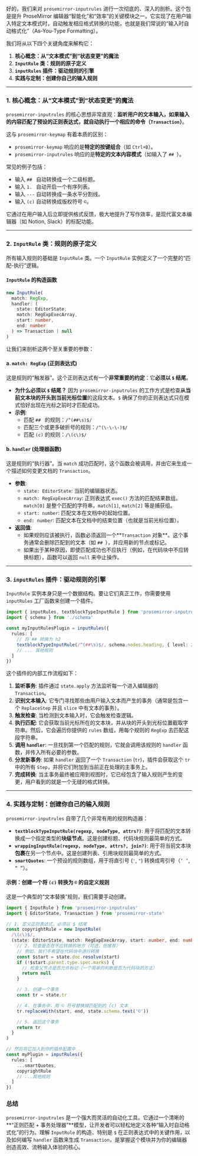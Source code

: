 好的，我们来对 `prosemirror-inputrules` 进行一次彻底的、深入的剖析。这个包是提升 ProseMirror 编辑器“智能化”和“效率”的关键模块之一。它实现了在用户输入特定文本模式时，自动触发相应格式转换的功能，也就是我们常说的“输入时自动格式化”（As-You-Type Formatting）。

我们将从以下四个关键角度来解构它：

1.  **核心概念：从“文本模式”到“状态变更”的魔法**
2.  **`InputRule` 类：规则的原子定义**
3.  **`inputRules` 插件：驱动规则的引擎**
4.  **实践与定制：创建你自己的输入规则**

---

### 1. 核心概念：从“文本模式”到“状态变更”的魔法

`prosemirror-inputrules` 的核心思想非常直观：**监听用户的文本输入，如果输入的内容匹配了预设的正则表达式，就自动执行一个相应的命令（`Transaction`）**。

这与 `prosemirror-keymap` 有着本质的区别：

- `prosemirror-keymap` 响应的是**特定的按键组合**（如 `Ctrl+B`）。
- `prosemirror-inputrules` 响应的是**特定的文本内容模式**（如输入了 `## `）。

常见的例子包括：

- 输入 `## ` 自动转换成一个二级标题。
- 输入 `1. ` 自动开启一个有序列表。
- 输入 `---` 自动转换成一条水平分割线。
- 输入 `(c)` 自动转换成版权符号 `©`。

它通过在用户输入后立即提供格式反馈，极大地提升了写作效率，是现代富文本编辑器（如 Notion, Slack）的标配功能。

---

### 2. `InputRule` 类：规则的原子定义

所有输入规则的基础是 `InputRule` 类。一个 `InputRule` 实例定义了一个完整的“匹配-执行”逻辑。

#### `InputRule` 的构造函数

```typescript
new InputRule(
  match: RegExp,
  handler: (
    state: EditorState,
    match: RegExpExecArray,
    start: number,
    end: number
  ) => Transaction | null
)
```

让我们来剖析这两个至关重要的参数：

#### a. `match: RegExp` (正则表达式)

这是规则的“触发器”。这个正则表达式有一个**非常重要的约定**：它**必须以 `$` 结尾**。

- **为什么必须以 `$` 结尾？** 因为 `prosemirror-inputrules` 的工作方式是检查**从当前文本块的开头到当前光标位置**的这段文本。`$` 确保了你的正则表达式只在模式恰好出现在光标之前时才匹配成功。
- **示例**:
  - 匹配 `## ` 的规则：`/^(##\s)$/`
  - 匹配三个或更多破折号的规则：`/^(\-\-\-)$/`
  - 匹配 `(c)` 的规则：`/\(c\)$/`

#### b. `handler` (处理器函数)

这是规则的“执行器”。当 `match` 成功匹配时，这个函数会被调用，并由它来生成一个描述如何变更文档的 `Transaction`。

- **参数**:
  - `state: EditorState`: 当前的编辑器状态。
  - `match: RegExpExecArray`: 正则表达式 `exec()` 方法的匹配结果数组。`match[0]` 是整个匹配的字符串，`match[1]`, `match[2]` 等是捕获组。
  - `start: number`: 匹配文本在文档中的起始位置。
  - `end: number`: 匹配文本在文档中的结束位置（也就是当前光标位置）。
- **返回值**:
  - 如果规则应该被执行，函数必须返回一个**`Transaction` 对象**。这个事务通常会删除匹配到的文本（如 `## `），并应用新的节点或标记。
  - 如果出于某种原因，即使匹配成功也不应执行（例如，在代码块中不应转换标题），函数可以返回 `null` 来中止操作。

---

### 3. `inputRules` 插件：驱动规则的引擎

`InputRule` 实例本身只是一个数据结构。要让它们真正工作，你需要使用 `inputRules` 工厂函数来创建一个插件。

```typescript
import { inputRules, textblockTypeInputRule } from 'prosemirror-inputrules'
import { schema } from './schema'

const myInputRulesPlugin = inputRules({
  rules: [
    // 将 ## 转换为 h2
    textblockTypeInputRule(/^(##\s)$/, schema.nodes.heading, { level: 2 })
    // ... 其他规则
  ]
})
```

这个插件的内部工作流程如下：

1.  **监听事务**: 插件通过 `state.apply` 方法监听每一个进入编辑器的 `Transaction`。
2.  **识别文本输入**: 它专门寻找那些由用户输入文本而产生的事务（通常是包含一个 `ReplaceStep` 并且 `slice` 中有文本的事务）。
3.  **触发检查**: 当检测到文本输入时，它会触发检查逻辑。
4.  **执行匹配**: 它会获取当前光标所在的文本块，并从块的开头到光标位置截取字符串。然后，它会遍历你提供的 `rules` 数组，用每个规则的 `RegExp` 去匹配这段字符串。
5.  **调用 `handler`**: 一旦找到第一个匹配的规则，它就会调用该规则的 `handler` 函数，并传入所有必要的参数。
6.  **分发新事务**: 如果 `handler` 返回了一个 `Transaction` (`tr`)，插件会获取这个 `tr` 中的所有 `Step`，并将它们附加到当前正在处理的主事务上。
7.  **完成转换**: 当主事务最终被应用到视图时，它已经包含了输入规则产生的变更，用户看到的就是一个无缝的格式转换。

---

### 4. 实践与定制：创建你自己的输入规则

`prosemirror-inputrules` 自带了几个非常有用的规则构造器：

- **`textblockTypeInputRule(regexp, nodeType, attrs?)`**: 用于将匹配的文本转换成一个指定类型的**块级节点**。这是创建标题、代码块规则最简单的方式。
- **`wrappingInputRule(regexp, nodeType, attrs?, join?)`**: 用于将当前文本块**包裹**在另一个节点中。这是创建列表、引用块规则最简单的方式。
- **`smartQuotes`**: 一个预设的规则数组，用于将直引号 (`'`, `"`) 转换成弯引号（`‘ ’`, `“ ”`）。

#### 示例：创建一个将 `(c)` 转换为 `©` 的自定义规则

这是一个典型的“文本替换”规则，我们需要手动创建。

```typescript
import { InputRule } from 'prosemirror-inputrules'
import { EditorState, Transaction } from 'prosemirror-state'

// 1. 定义正则表达式，必须以 $ 结尾
const copyrightRule = new InputRule(
  /\(c\)$/,
  (state: EditorState, match: RegExpExecArray, start: number, end: number): Transaction | null => {
    // 2. 检查是否在不应转换的地方（可选，但推荐）
    // 例如，我们不希望在代码块中进行转换
    const $start = state.doc.resolve(start)
    if (!$start.parent.type.spec.marks) {
      // 检查父节点是否允许标记（一个简单的判断是否为代码块的方法）
      return null
    }

    // 3. 创建一个事务
    const tr = state.tr

    // 4. 在事务中，用 © 符号替换掉匹配到的 (c) 文本
    tr.replaceWith(start, end, state.schema.text('©'))

    // 5. 返回这个事务
    return tr
  }
)

// 然后将它加入到你的插件配置中
const myPlugin = inputRules({
  rules: [
    ...smartQuotes,
    copyrightRule
    // ...其他规则
  ]
})
```

### 总结

`prosemirror-inputrules` 是一个强大而灵活的自动化工具。它通过一个清晰的**“正则匹配 + 事务处理器”**模型，让开发者可以轻松地定义各种“输入时自动格式化”的行为。理解 `InputRule` 的构造、特别是 `$` 在正则表达式中的关键作用，以及如何编写 `handler` 函数来生成 `Transaction`，是掌握这个模块并为你的编辑器创造高效、流畅输入体验的核心。
